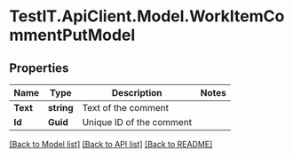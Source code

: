 # TestIT.ApiClient.Model.WorkItemCommentPutModel

## Properties

Name | Type | Description | Notes
------------ | ------------- | ------------- | -------------
**Text** | **string** | Text of the comment | 
**Id** | **Guid** | Unique ID of the comment | 

[[Back to Model list]](../README.md#documentation-for-models) [[Back to API list]](../README.md#documentation-for-api-endpoints) [[Back to README]](../README.md)

